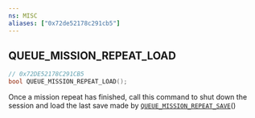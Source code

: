 ```yaml
---
ns: MISC
aliases: ["0x72de52178c291cb5"]
---
```

## QUEUE_MISSION_REPEAT_LOAD

```c
// 0x72DE52178C291CB5
bool QUEUE_MISSION_REPEAT_LOAD();
```

Once a mission repeat has finished, call this command to shut down the session and load the last save made by [`QUEUE_MISSION_REPEAT_SAVE`](#_0x44A0BDC559B35F6E)()

